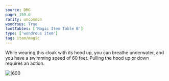 ```yaml
---
source: DMG
page: 159.0
rarity: uncommon
wondrous: True
lootTables: ['Magic Item Table B']
type: ['wondrous item']
tag: item/magic
---
```


While wearing this cloak with its hood up, you can breathe underwater, and you have a swimming speed of 60 feet. Pulling the hood up or down requires an action.


![|600](https://5e.tools/img/items/DMG/Cloak%20of%20the%20Manta%20Ray.jpg)